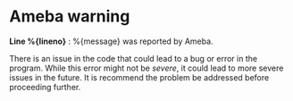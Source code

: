 # Ameba warning

**Line %{lineno}** :  %{message} was reported by Ameba.

There is an issue in the code that could lead to a bug or error in the program.
While this error might not be _severe_, it could lead to more severe issues in the future.
It is recommend the problem be addressed before proceeding further.

